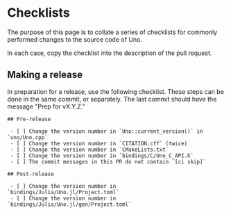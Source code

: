 # Checklists

The purpose of this page is to collate a series of checklists for commonly performed changes to the source code of Uno.

In each case, copy the checklist into the description of the pull request.

## Making a release

In preparation for a release, use the following checklist. These steps can be done in the same commit, or separately. The last commit should have the message "Prep for vX.Y.Z."

````
## Pre-release

 - [ ] Change the version number in `Uno::current_version()` in `uno/Uno.cpp`
 - [ ] Change the version number in `CITATION.cff` (twice)
 - [ ] Change the version number in `CMakeLists.txt`
 - [ ] Change the version number in `bindings/C/Uno_C_API.h`
 - [ ] The commit messages in this PR do not contain `[ci skip]`

## Post-release

 - [ ] Change the version number in `bindings/Julia/Uno.jl/Project.toml`
 - [ ] Change the version number in `bindings/Julia/Uno.jl/gen/Project.toml`
````
